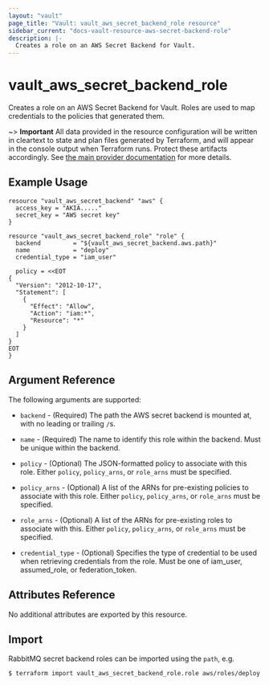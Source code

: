```yaml
---
layout: "vault"
page_title: "Vault: vault_aws_secret_backend_role resource"
sidebar_current: "docs-vault-resource-aws-secret-backend-role"
description: |-
  Creates a role on an AWS Secret Backend for Vault.
---
```


# vault\_aws\_secret\_backend\_role

Creates a role on an AWS Secret Backend for Vault. Roles are
used to map credentials to the policies that generated them.

~> **Important** All data provided in the resource configuration will be
written in cleartext to state and plan files generated by Terraform, and
will appear in the console output when Terraform runs. Protect these
artifacts accordingly. See
[the main provider documentation](../index.html)
for more details.

## Example Usage

```hcl
resource "vault_aws_secret_backend" "aws" {
  access_key = "AKIA....."
  secret_key = "AWS secret key"
}

resource "vault_aws_secret_backend_role" "role" {
  backend         = "${vault_aws_secret_backend.aws.path}"
  name            = "deploy"
  credential_type = "iam_user"

  policy = <<EOT
{
  "Version": "2012-10-17",
  "Statement": [
    {
      "Effect": "Allow",
      "Action": "iam:*",
      "Resource": "*"
    }
  ]
}
EOT
}
```

## Argument Reference

The following arguments are supported:

* `backend` - (Required) The path the AWS secret backend is mounted at,
with no leading or trailing `/`s.

* `name` - (Required) The name to identify this role within the backend.
Must be unique within the backend.

* `policy` - (Optional) The JSON-formatted policy to associate with this
role. Either `policy`, `policy_arns`, or `role_arns` must be specified. 

* `policy_arns` - (Optional) A list of the ARNs for pre-existing policies to associate
with this role. Either `policy`, `policy_arns`, or `role_arns`  must be specified.

* `role_arns` - (Optional) A list of the ARNs for pre-existing roles to associate
with this. Either `policy`, `policy_arns`, or `role_arns`  must be specified.

* `credential_type` - (Optional) Specifies the type of credential to be used when 
retrieving credentials from the role.  Must be one of iam_user, assumed_role, or federation_token.

## Attributes Reference

No additional attributes are exported by this resource.

## Import

RabbitMQ secret backend roles can be imported using the `path`, e.g.

```
$ terraform import vault_aws_secret_backend_role.role aws/roles/deploy
```
